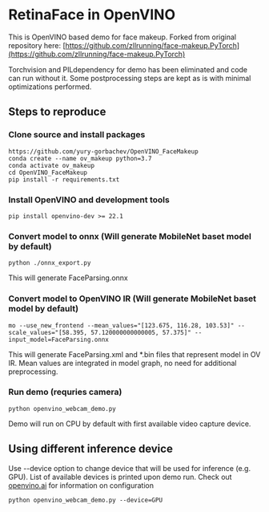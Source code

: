 # RetinaFace in OpenVINO

This is OpenVINO based demo for face makeup. Forked from original repository here: [https://github.com/zllrunning/face-makeup.PyTorch](https://github.com/zllrunning/face-makeup.PyTorch)

Torchvision and PILdependency for demo has been eliminated and code can run without it. Some postprocessing steps are kept as is with minimal optimizations performed.

## Steps to reproduce

### Clone source and install packages
```Shell
https://github.com/yury-gorbachev/OpenVINO_FaceMakeup
conda create --name ov_makeup python=3.7
conda activate ov_makeup
cd OpenVINO_FaceMakeup
pip install -r requirements.txt
```

### Install OpenVINO and development tools
```Shell
pip install openvino-dev >= 22.1
```

### Convert model to onnx (Will generate MobileNet baset model by default)

```Shell
python ./onnx_export.py
```
This will generate FaceParsing.onnx

### Convert model to OpenVINO IR (Will generate MobileNet baset model by default)

```Shell
mo --use_new_frontend --mean_values="[123.675, 116.28, 103.53]" --scale_values="[58.395, 57.120000000000005, 57.375]" --input_model=FaceParsing.onnx
```
This will generate FaceParsing.xml and *.bin files that represent model in OV IR.
Mean values are integrated in model graph, no need for additional preprocessing.

### Run demo (requries camera)
```Shell
python openvino_webcam_demo.py
```
Demo will run on CPU by default with first available video capture device.

## Using different inference device

Use --device option to change device that will be used for inference (e.g. GPU). List of available devices is printed upon demo run.
Check out [openvino.ai](openvino.ai) for information on configuration

```Shell
python openvino_webcam_demo.py --device=GPU
```